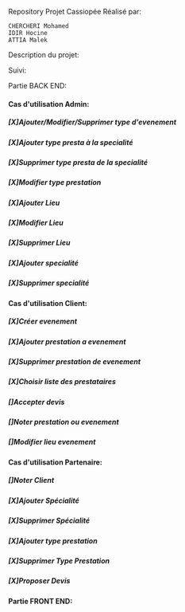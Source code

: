 Repository Projet Cassiopée Réalisé par:

	CHERCHERI Mohamed
	IDIR Hocine
	ATTIA Malek

Description du projet:



Suivi:

Partie BACK END:

#### Cas d'utilisation Admin:
##### [X]Ajouter/Modifier/Supprimer type d'evenement
##### [X]Ajouter type presta à la specialité
##### [X]Supprimer type presta de la specialité
##### [X]Modifier type prestation
##### [X]Ajouter Lieu
##### [X]Modifier Lieu
##### [X]Supprimer Lieu
##### [X]Ajouter specialité
##### [X]Supprimer specialité


#### Cas d'utilisation Client:
##### [X]Créer evenement
##### [X]Ajouter prestation a evenement
##### [X]Supprimer prestation de evenement
##### [X]Choisir liste des prestataires
##### []Accepter devis
##### []Noter prestation ou evenement
##### []Modifier lieu evenement

#### Cas d'utilisation Partenaire:
##### []Noter Client
##### [X]Ajouter Spécialité
##### [X]Supprimer Spécialité
##### [X]Ajouter type prestation
##### [X]Supprimer Type Prestation
##### [X]Proposer Devis



#### Partie FRONT END:

